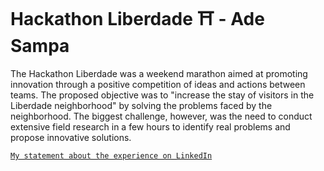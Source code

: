 # Hackathon Liberdade ⛩️ - Ade Sampa

The Hackathon Liberdade was a weekend marathon aimed at promoting innovation through a positive competition of ideas and actions between teams. The proposed objective was to "increase the stay of visitors in the Liberdade neighborhood" by solving the problems faced by the neighborhood. The biggest challenge, however, was the need to conduct extensive field research in a few hours to identify real problems and propose innovative solutions.

<a href="https://www.linkedin.com/posts/gabriei-barboza_confianoprocesso-hackathonliberdade-hackathon-activity-7053864347080515585-qJ16" target="_blank">`My statement about the experience on LinkedIn`</a>
<!--[<img src="https://s18955.pcdn.co/wp-content/uploads/2018/02/github.png" width="25"/>](https://github.com/user/repository/subscription)

## Summary
- [](#)-->

